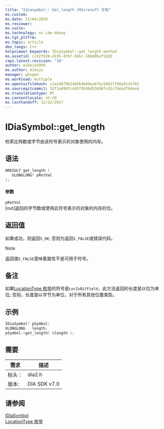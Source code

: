 ```yaml
---
title: "Idiasymbol:: Get_length |Microsoft 文档"
ms.custom: 
ms.date: 11/04/2016
ms.reviewer: 
ms.suite: 
ms.technology: vs-ide-debug
ms.tgt_pltfrm: 
ms.topic: article
dev_langs: C++
helpviewer_keywords: IDiaSymbol::get_length method
ms.assetid: cc62f028-d195-4fbf-93bc-10b08bef52d2
caps.latest.revision: "10"
author: mikejo5000
ms.author: mikejo
manager: ghogen
ms.workload: multiple
ms.openlocfilehash: c2a1d879b2460b4b09ea47bcb892f760a912e7b5
ms.sourcegitcommit: 32f1a690fc445f9586d53698fc82c7debd784eeb
ms.translationtype: MT
ms.contentlocale: zh-CN
ms.lasthandoff: 12/22/2017
---
```

# <a name="idiasymbolgetlength"></a>IDiaSymbol::get_length
检索比特数或字节由该符号表示的对象使用的内存。  
  
## <a name="syntax"></a>语法  
  
```C++  
HRESULT get_length (   
   ULONGLONG* pRetVal  
);  
```  
  
#### <a name="parameters"></a>参数  
 `pRetVal`  
 [out]返回的字节数或使用此符号表示的对象的内存的位。  
  
## <a name="return-value"></a>返回值  
 如果成功，则返回`S_OK`; 否则为返回`S_FALSE`或错误代码。  
  
> [!NOTE]
>  返回值`S_FALSE`意味着属性不是可用于符号。  
  
## <a name="remarks"></a>备注  
 如果[LocationType 枚举](../../debugger/debug-interface-access/locationtype.md)的符号是`LocIsBitField`，此方法返回的长度是以位为单位; 否则，长度是以字节为单位，对于所有其他位置类型。  
  
## <a name="example"></a>示例  
  
```C++  
IDiaSymbol* pSymbol;  
ULONGLONG   length;  
pSymbol->get_length( &length );  
```  
  
## <a name="requirements"></a>需要  
  
|需求|描述|  
|-----------------|-----------------|  
|标头：|dia2.h|  
|版本:|DIA SDK v7.0|  
  
## <a name="see-also"></a>请参阅  
 [IDiaSymbol](../../debugger/debug-interface-access/idiasymbol.md)   
 [LocationType 枚举](../../debugger/debug-interface-access/locationtype.md)
